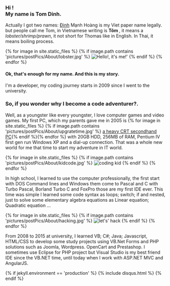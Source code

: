 <h3> Hi ! <br/> My name is Tom Dinh.</h3>
<p> Actually I got two names: <a class="hiddenlink" href="https://en.wikipedia.org/wiki/%C4%90inh_dynasty">Đinh</a> Mạnh Hoàng is my Viet paper
    name legally. but people call me Tom, in Vietnamese writing is <b> Tôm </b>, it means a <i>lobster/shrimp/prawn</i>,
    it not short for Thomas like in English. In Thai, it means boiling process.</p>
{% for image in site.static_files %} {% if image.path contains 'pictures/postPics/About/lobster.jpg' %}
<img src="{{ site.baseurl }}{{ image.path }}" alt="Hello!, it's me!'" /> {% endif %} {% endfor %}

<h4>Ok, that's enough for my name. And this is my story. </h4>

<p>I'm a developer, my coding journey starts in 2009 since I went to the university.</p>
<h3>So, if you wonder why I become a code adventurer?.</h3>
<p>Well, as a youngster like every youngster, I love computer games and video games. My first PC, which my parents gave me in
    2005 is {% for image in site.static_files %} {% if image.path contains 'pictures/postPics/About/upgratetime.jpg' %}
    <a href="{{ site.baseurl }}{{ image.path }}" download="Super Computer" alt="download PC">a heavy CRT secondhand PC</a>{% endif %}{% endfor %} with
    20GB HDD, 256MB of RAM, Pentium IV first gen run Windows XP and a dial-up connection. That was a whole new world for
    me that time to start my adventure in IT world.</p>
{% for image in site.static_files %} {% if image.path contains 'pictures/postPics/About/kidcode.jpg' %}
<img src="{{ site.baseurl }}{{ image.path }}" alt="coding kid" /> {% endif %} {% endfor %}


<p>In high school, I learned to use the computer professionally, the first start with DOS Command lines and Windows them come
    to Pascal and C with Turbo Pascal, Borland Turbo C and FoxPro those are my first IDE ever. This time was simple I learned
    some code syntax as loops; switch; if and nested, just to solve some elementary algebra equations as Linear equation;
    Quadratic equation ... </p>
{% for image in site.static_files %} {% if image.path contains 'pictures/postPics/About/hacking.jpg' %}
<img src="{{ site.baseurl }}{{ image.path }}" alt="let's' hack" /> {% endif %} {% endfor %}    

<p>From 2008 to 2015 at university, I learned VB; C#; Java; Javascript, HTML/CSS to develop some study projects using VB.Net
    Forms and PHP solutions such as Joomla, Wordpress. OpenCart and Prestashop. I sometimes use Eclipse for PHP project but
    Visual Studio is my best friend IDE since the VB.NET time, until today when I work with ASP.NET MVC and AngularJS.</p>
    {% if jekyll.environment == 'production' %}
{% include disqus.html %}
{% endif %}